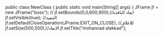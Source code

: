 public class NewClass {
     public static void main(String[] args) {
 JFrame jf = new JFrame("boss");
        // jf.setBounds(0,0,600,900);//ابعاد النافذة 
         jf.setVisible(true); //التنفيذ
         jf.setDefaultCloseOperation(JFrame.EXIT_ON_CLOSE); //للاغلاق
         jf.setSize(500,500);//الابعاد
         jf.setTitle("mohannad alakkad");
